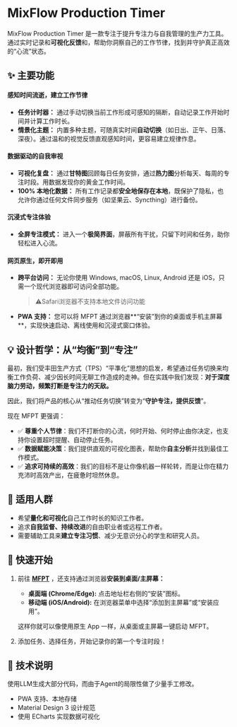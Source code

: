 # MixFlow Production Timer

MixFlow Production Timer 是一款专注于提升专注力与自我管理的生产力工具。通过实时记录和**可视化反馈**和，帮助你洞察自己的工作节律，找到并守护真正高效的“心流”状态。

## ✨ 主要功能

#### 感知时间流逝，建立工作节律

- **任务计时器：** 通过手动切换当前工作形成可感知的隔断，自动记录工作开始时间并计算工作时长。
- **情景化主题：** 内置多种主题，可随真实时间**自动切换**（如日出、正午、日落、深夜）。通过温和的视觉反馈直观感知时间，更容易建立规律作息。

#### 数据驱动的自我审视

- **可视化复盘：** 通过**甘特图**回顾每日任务安排，通过**热力图**分析每天、每周的专注时段。用数据发现你的黄金工作时间。
- **100% 本地化数据：** 所有工作记录都**安全地保存在本地**，既保护了隐私，也允许你通过任何文件同步服务（如坚果云、Syncthing）进行备份。

#### 沉浸式专注体验

- **全屏专注模式：** 进入一个**极简界面**，屏蔽所有干扰，只留下时间和任务，助你轻松进入心流。

#### 网页原生，即开即用

- **跨平台访问：** 无论你使用 Windows, macOS, Linux, Android 还是 iOS，只需一个现代浏览器即可访问全部功能。

  > ⚠️Safari浏览器不支持本地文件访问功能

- **PWA 支持：** 您可以将 MFPT 通过浏览器**“安装”到你的桌面或手机主屏幕**，实现快速启动、离线使用和沉浸式窗口体验。

## 💡 设计哲学：从“均衡”到“专注”

最初，我们受丰田生产方式（TPS）“平準化”思想的启发，希望通过任务切换来均衡工作负荷、减少因长时间无聊工作造成的走神。但在实践中我们发现：**对于深度脑力劳动，频繁打断是专注力的天敌。**

因此，我们将产品的核心从“推动任务切换”转变为“**守护专注，提供反馈**”。

现在 MFPT 更强调：

- ✅ **尊重个人节律**：我们不打断你的心流，何时开始、何时停止由你决定，也支持你设置超时提醒、自动停止任务。
- ✅ **数据赋能决策**：我们提供直观的可视化图表，帮助你**自主分析**并找到最佳工作模式。
- ✅ **追求可持续的高效**：我们的目标不是让你像机器一样轮转，而是让你在精力充沛时高效产出，在疲惫时坦然休息。

## 🎯 适用人群

- 希望**量化和可视化**自己工作时长的知识工作者。
- 追求**自我监督、持续改进**的自由职业者或远程工作者。
- 需要辅助工具来**建立专注习惯**、减少无意识分心的学生和研究人员。

## 🚀 快速开始

1. 前往 **[MFPT](https://timer.zhhuu.top)** ，还支持通过浏览器**安装到桌面/主屏幕：**

   - **桌面端 (Chrome/Edge):** 点击地址栏右侧的“安装”图标。
   - **移动端 (iOS/Android):** 在浏览器菜单中选择“添加到主屏幕”或“安装应用”。

   这样你就可以像使用原生 App 一样，从桌面或主屏幕一键启动 MFPT。

2. 添加任务、选择任务，开始记录你的第一个专注时段！

## 🔧 技术说明

使用LLM生成大部分代码，而由于Agent的局限性做了少量手工修改。

- PWA 支持、本地存储
- Material Design 3 设计规范
- 使用 ECharts 实现数据可视化